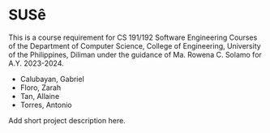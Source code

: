# SUSê
This is a course requirement for CS 191/192 Software Engineering Courses of the Department of Computer Science, College of Engineering, University of the Philippines, Diliman under the guidance of Ma. Rowena C. Solamo for A.Y. 2023-2024.
 
- Calubayan, Gabriel  
- Floro, Zarah  
- Tan, Allaine  
- Torres, Antonio 

Add short project description here.